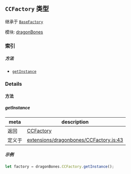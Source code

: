 ## `CCFactory` 类型

继承于 [`BaseFactory`](BaseFactory.md)


模块: [dragonBones](../modules/dragonBones.md)






### 索引



##### 方法

  - [`getInstance`](#getinstance) 



### Details




<!-- Method Block -->
#### 方法


##### getInstance



| meta | description |
|------|-------------|
| 返回 | <a href="../classes/CCFactory.html" class="crosslink">CCFactory</a> 
| 定义于 | [extensions/dragonbones/CCFactory.js:43](https://github.com/cocos-creator/engine/blob/e222465ce8426e5cf32052e4f37701f3a529ed18/extensions/dragonbones/CCFactory.js#L43) |


##### 示例

```js
let factory = dragonBones.CCFactory.getInstance();
```


